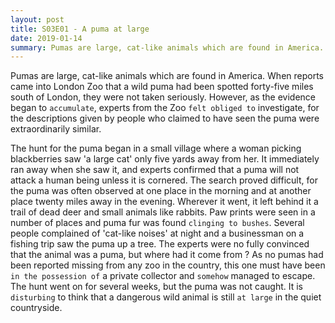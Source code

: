 ```yaml
---
layout: post
title: S03E01 - A puma at large
date: 2019-01-14
summary: Pumas are large, cat-like animals which are found in America.
---
```


  Pumas are large, cat-like animals which are found in America. When reports came into London Zoo that a wild puma had been spotted forty-five miles south of London, they were not taken seriously. However, as the evidence began to `accumulate`, experts from the Zoo `felt obliged to` investigate, for the descriptions given by people who claimed to have seen the puma were extraordinarily similar.

  The hunt for the puma began in a small village where a woman picking blackberries saw 'a large cat' only five yards away from her. It immediately ran away when she saw it, and experts confirmed that a puma will not attack a human being unless it is cornered. The search proved difficult, for the puma was often observed at one place in the morning and at another place twenty miles away in the evening. Wherever it went, it left behind it a trail of dead deer and small animals like rabbits. Paw prints were seen in a number of places and puma fur was found `clinging to bushes`. Several people complained of 'cat-like noises' at night and a businessman on a fishing trip saw the puma up a tree. The experts were no fully convinced that the animal was a puma, but where had it come from ? As no pumas had been reported missing from any zoo in the country, this one must have been `in the possession of` a private collector and `somehow` managed to escape. The hunt went on for several weeks, but the puma was not caught. It is `disturbing` to think that a dangerous wild animal is still `at large` in the quiet countryside.


